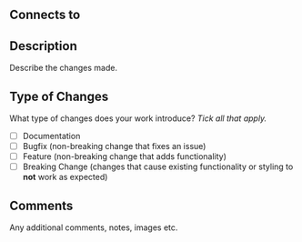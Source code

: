 ## Connects to #

## Description
Describe the changes made.

## Type of Changes
What type of changes does your work introduce? _Tick all that apply._
- [ ] Documentation
- [ ] Bugfix (non-breaking change that fixes an issue)
- [ ] Feature (non-breaking change that adds functionality)
- [ ] Breaking Change (changes that cause existing functionality or styling to **not** work as expected)

## Comments

Any additional comments, notes, images etc.
